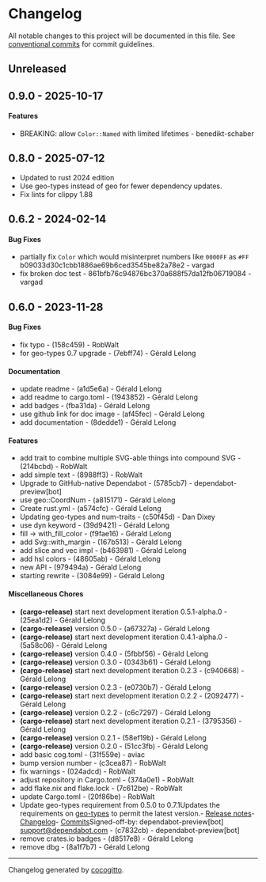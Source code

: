 # Changelog

All notable changes to this project will be documented in this file. See [conventional commits](https://www.conventionalcommits.org/) for commit guidelines.

## Unreleased

## 0.9.0 - 2025-10-17

#### Features

- BREAKING: allow `Color::Named` with limited lifetimes - benedikt-schaber

## 0.8.0 - 2025-07-12

- Updated to rust 2024 edition
- Use geo-types instead of geo for fewer dependency updates.
- Fix lints for clippy 1.88

## 0.6.2 - 2024-02-14

#### Bug Fixes

- partially fix `Color` which would misinterpret numbers like `0000FF` as `#FF` b09033d30c1cbb1886ae69b6ced3545be82a78e2 - vargad
- fix broken doc test - 861bfb76c94876bc370a688f57da12fb06719084 - vargad

## 0.6.0 - 2023-11-28

#### Bug Fixes

- fix typo - (158c459) - RobWalt
- for geo-types 0.7 upgrade - (7ebff74) - Gérald Lelong

#### Documentation

- update readme - (a1d5e6a) - Gérald Lelong
- add readme to cargo.toml - (1943852) - Gérald Lelong
- add badges - (fba31da) - Gérald Lelong
- use github link for doc image - (af45fec) - Gérald Lelong
- add documentation - (8dedde1) - Gérald Lelong

#### Features

- add trait to combine multiple SVG-able things into compound SVG - (214bcbd) - RobWalt
- add simple text - (8988ff3) - RobWalt
- Upgrade to GitHub-native Dependabot - (5785cb7) - dependabot-preview[bot]
- use geo::CoordNum - (a815171) - Gérald Lelong
- Create rust.yml - (a574cfc) - Gérald Lelong
- Updating geo-types and num-traits - (c50f45d) - Dan Dixey
- use dyn keyword - (39d9421) - Gérald Lelong
- fill -> with_fill_color - (f9fae16) - Gérald Lelong
- add Svg::with_margin - (167b513) - Gérald Lelong
- add slice and vec impl - (b463981) - Gérald Lelong
- add hsl colors - (48605ab) - Gérald Lelong
- new API - (979494a) - Gérald Lelong
- starting rewrite - (3084e99) - Gérald Lelong

#### Miscellaneous Chores

- **(cargo-release)** start next development iteration 0.5.1-alpha.0 - (25ea1d2) - Gérald Lelong
- **(cargo-release)** version 0.5.0 - (a67327a) - Gérald Lelong
- **(cargo-release)** start next development iteration 0.4.1-alpha.0 - (5a58c06) - Gérald Lelong
- **(cargo-release)** version 0.4.0 - (5fbbf56) - Gérald Lelong
- **(cargo-release)** version 0.3.0 - (0343b61) - Gérald Lelong
- **(cargo-release)** start next development iteration 0.2.3 - (c940668) - Gérald Lelong
- **(cargo-release)** version 0.2.3 - (e0730b7) - Gérald Lelong
- **(cargo-release)** start next development iteration 0.2.2 - (2092477) - Gérald Lelong
- **(cargo-release)** version 0.2.2 - (c6c7297) - Gérald Lelong
- **(cargo-release)** start next development iteration 0.2.1 - (3795356) - Gérald Lelong
- **(cargo-release)** version 0.2.1 - (58ef19b) - Gérald Lelong
- **(cargo-release)** version 0.2.0 - (51cc3fb) - Gérald Lelong
- add basic cog.toml - (31f559e) - aviac
- bump version number - (c3cea87) - RobWalt
- fix warnings - (024adcd) - RobWalt
- adjust repository in Cargo.toml - (374a0e1) - RobWalt
- add flake.nix and flake.lock - (7c612be) - RobWalt
- update Cargo.toml - (20f86be) - RobWalt
- Update geo-types requirement from 0.5.0 to 0.7.1Updates the requirements on [geo-types](https://github.com/georust/geo) to permit the latest version.- [Release notes](https://github.com/georust/geo/releases)- [Changelog](https://github.com/georust/geo/blob/master/CHANGES.md)- [Commits](https://github.com/georust/geo/compare/geo-types-0.5.0...geo-types-0.7.1)Signed-off-by: dependabot-preview[bot] <support@dependabot.com> - (c7832cb) - dependabot-preview[bot]
- remove crates.io badges - (d8517e8) - Gérald Lelong
- remove dbg - (8a1f7b7) - Gérald Lelong

---

Changelog generated by [cocogitto](https://github.com/cocogitto/cocogitto).
